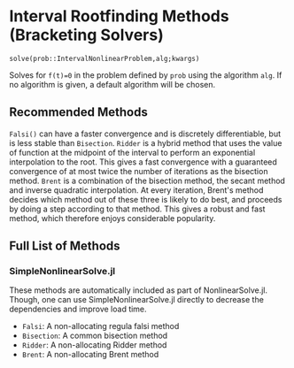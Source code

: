 # Interval Rootfinding Methods (Bracketing Solvers)

`solve(prob::IntervalNonlinearProblem,alg;kwargs)`

Solves for ``f(t)=0`` in the problem defined by `prob` using the algorithm
`alg`. If no algorithm is given, a default algorithm will be chosen.

## Recommended Methods

`Falsi()` can have a faster convergence and is discretely differentiable, but is
less stable than `Bisection`.
`Ridder` is a hybrid method that uses the value of function at the midpoint of the interval to perform an exponential interpolation to the root. This gives a fast convergence with a guaranteed convergence of at most twice the number of iterations as the bisection method.
`Brent` is a combination of the bisection method, the secant method and inverse quadratic interpolation. At every iteration, Brent's method decides which method out of these three is likely to do best, and proceeds by doing a step according to that method. This gives a robust and fast method, which therefore enjoys considerable popularity.

## Full List of Methods

### SimpleNonlinearSolve.jl

These methods are automatically included as part of NonlinearSolve.jl. Though, one can use
SimpleNonlinearSolve.jl directly to decrease the dependencies and improve load time.

  - `Falsi`: A non-allocating regula falsi method
  - `Bisection`: A common bisection method
  - `Ridder`: A non-allocating Ridder method
  - `Brent`: A non-allocating Brent method
